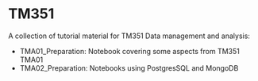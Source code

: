 # TM351
A collection of tutorial material for TM351 Data management and analysis:

- TMA01_Preparation: Notebook covering some aspects from TM351 TMA01
- TMA02_Preparation: Notebooks using PostgresSQL and MongoDB
